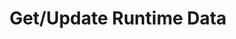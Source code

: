 ---
title: "Get/Update Runtime Data"
order: 18.2
page_id: "Get/Update Runtime Data"
warning: false
---